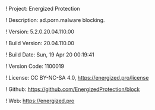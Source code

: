 ! Project: Energized Protection

! Description: ad.porn.malware blocking.

! Version: 5.2.0.20.04.110.00

! Build Version: 20.04.110.00

! Build Date: Sun, 19 Apr 20 00:19:41

! Version Code: 1100019

! License: CC BY-NC-SA 4.0, https://energized.pro/license

! Github: https://github.com/EnergizedProtection/block

! Web: https://energized.pro
